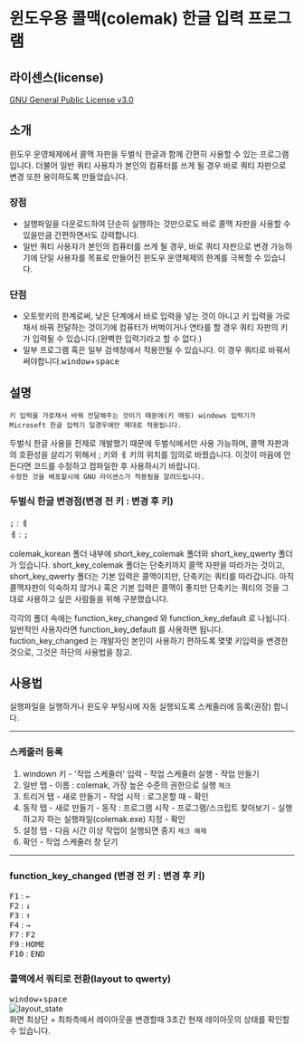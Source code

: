 # 윈도우용 콜맥(colemak) 한글 입력 프로그램
## 라이센스(license)
[GNU General Public License v3.0](https://ko.wikipedia.org/wiki/GNU_%EC%9D%BC%EB%B0%98_%EA%B3%B5%EC%A4%91_%EC%82%AC%EC%9A%A9_%ED%97%88%EA%B0%80%EC%84%9C)

## 소개
윈도우 운영체제에서 콜맥 자판을 두벌식 한글과 함께 간편히 사용할 수 있는 프로그램입니다.
더불어 일반 쿼티 사용자가 본인의 컴퓨터를 쓰게 될 경우 바로 쿼티 자판으로 변경 또한 용이하도록 만들었습니다.<br>

### 장점
- 실행파일을 다운로드하여 단순히 실행하는 것만으로도 바로 콜맥 자판을 사용할 수 있을만큼 간편하면서도 강력합니다.<br>
- 일반 쿼티 사용자가 본인의 컴퓨터를 쓰게 될 경우, 바로 쿼티 자판으로 변경 가능하기에 단일 사용자를 목표로 만들어진 윈도우 운영체제의 한계를 극복할 수 있습니다.

### 단점
- 오토핫키의 한계로써, 낮은 단계에서 바로 입력을 넣는 것이 아니고 키 입력을 가로채서 바꿔 전달하는 것이기에 컴퓨터가 버벅이거나 연타를 할 경우 쿼티 자판의 키가 입력될 수 있습니다.(완벽한 입력기라고 할 수 없다.)
- 일부 프로그램 혹은 일부 검색창에서 적용안될 수 있습니다. 이 경우 쿼티로 바꿔서 써야합니다.<kbd>window</kbd>+<kbd>space</kbd>


## 설명
`키 입력을 가로채서 바꿔 전달해주는 것이기 때문에(키 매핑) windows 입력기가 Microsoft 한글 입력기 일경우에만 제대로 적용됩니다.`

두벌식 한글 사용을 전제로 개발했기 때문에 두벌식에서만 사용 가능하며, 콜맥 자판과의 호환성을 살리기 위해서 ; 키와 ㅔ 키의 위치를 임의로 바꿨습니다. 이것이 마음에 안든다면 코드를 수정하고 컴파일한 후 사용하시기 바랍니다.<br>
`수정한 것을 배포할시에 GNU 라이센스가 적용됨을 알려드립니다.`<br>
### 두벌식 한글 변경점(변경 전 키 : 변경 후 키)
<kbd>;</kbd> : <kbd>ㅔ</kbd><br>
<kbd>ㅔ</kbd> : <kbd>;</kbd><br>

colemak_korean 폴더 내부에 short_key_colemak 폴더와 short_key_qwerty 폴더가 있습니다. short_key_colemak 폴더는 단축키까지 콜맥 자판을 따라가는 것이고, short_key_qwerty 폴더는 기본 입력은 콜맥이지만, 단축키는 쿼티를 따라갑니다. 아직 콜맥자판이 익숙하지 않거나 혹은 기본 입력은 콜맥이 좋지만 단축키는 쿼티의 것을 그대로 사용하고 싶은 사람들을 위해 구분했습니다.

각각의 폴더 속에는 function_key_changed 와 function_key_default 로 나뉩니다. 일반적인 사용자라면 function_key_default 를 사용하면 됩니다. fuction_key_changed 는 개발자인 본인이 사용하기 편하도록 몇몇 키입력을 변경한 것으로, 그것은 하단의 사용법을 참고.


## 사용법
실행파일을 실행하거나 윈도우 부팅시에 자동 실행되도록 스케줄러에 등록(권장) 합니다.

<hr>

### 스케줄러 등록
1. windown 키 - '작업 스케줄러' 입력 - 작업 스케줄러 실행 - 작업 만들기<br>
2. 일반 탭 - 이름 : colemak, 가장 높은 수준의 권한으로 실행 `체크`<br>
3. 트리거 탭 - 새로 만들기 - 작업 시작 : 로그온할 때 - 확인
4. 동작 탭 - 새로 만들기 - 동작 : 프로그램 시작 - 프로그램/스크립트 찾아보기  - 실행하고자 하는 실행파일(colemak.exe) 지정 - 확인 <br>
5. 설정 탭 - 다음 시간 이상 작업이 실행되면 중지 `체크 해제`
6. 확인 - 작업 스케줄러 창 닫기
<hr>

### function_key_changed (변경 전 키 : 변경 후 키)
<kbd>F1</kbd> : <kbd>←</kbd><br>
<kbd>F2</kbd> : <kbd>↓</kbd><br>
<kbd>F3</kbd> : <kbd>↑</kbd><br>
<kbd>F4</kbd> : <kbd>→</kbd><br>
<kbd>F7</kbd> : <kbd>F2</kbd><br>
<kbd>F9</kbd> : <kbd>HOME</kbd><br>
<kbd>F10</kbd> : <kbd>END</kbd>



### 콜맥에서 쿼티로 전환(layout to qwerty)
<kbd>window</kbd>+<kbd>space</kbd><br>
![layout_state](https://public5516.s3.ap-northeast-2.amazonaws.com/colemak_korean.PNG)<br>
화면 최상단 + 최좌측에서 레이아웃을 변경할때 3초간 현재 레이아웃의 상태를 확인할 수 있습니다.




